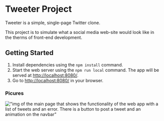# Tweeter Project

Tweeter is a simple, single-page Twitter clone.

This project is to simulate what a social media web-site would look like in the therms of front-end development.

## Getting Started

1. Install dependencies using the `npm install` command.
2. Start the web server using the `npm run local` command. The app will be served at <http://localhost:8080/>.
3. Go to <http://localhost:8080/> in your browser.

### Picures

!["img of the main page that shows the functionality of the web app with a list of tweets and an error. There is a button to post a tweet and an animation on the navbar"]()

